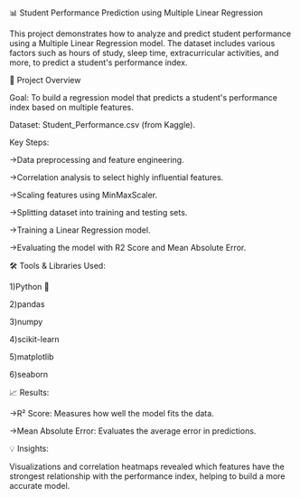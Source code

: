 📊 Student Performance Prediction using Multiple Linear Regression

This project demonstrates how to analyze and predict student performance using a Multiple Linear Regression model. The dataset includes various factors such as hours of study, sleep time, extracurricular activities, and more, to predict a student's performance index.

🚀 Project Overview

Goal: To build a regression model that predicts a student's performance index based on multiple features.

Dataset: Student_Performance.csv (from Kaggle).

Key Steps:

->Data preprocessing and feature engineering.

->Correlation analysis to select highly influential features.

->Scaling features using MinMaxScaler.

->Splitting dataset into training and testing sets.

->Training a Linear Regression model.

->Evaluating the model with R2 Score and Mean Absolute Error.

🛠️ Tools & Libraries Used:

1)Python 🐍

2)pandas

3)numpy

4)scikit-learn

5)matplotlib

6)seaborn

📈 Results:

->R² Score: Measures how well the model fits the data.

->Mean Absolute Error: Evaluates the average error in predictions.

💡 Insights:

Visualizations and correlation heatmaps revealed which features have the strongest relationship with the performance index, helping to build a more accurate model.
